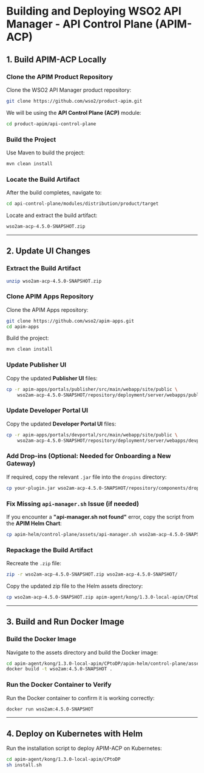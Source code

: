 # Building and Deploying WSO2 API Manager - API Control Plane (APIM-ACP)

## 1. Build APIM-ACP Locally

### Clone the APIM Product Repository
Clone the WSO2 API Manager product repository:
```bash
git clone https://github.com/wso2/product-apim.git
```
We will be using the **API Control Plane (ACP)** module:
```bash
cd product-apim/api-control-plane
```

### Build the Project
Use Maven to build the project:
```bash
mvn clean install
```

### Locate the Build Artifact
After the build completes, navigate to:
```bash
cd api-control-plane/modules/distribution/product/target
```
Locate and extract the build artifact:
```bash
wso2am-acp-4.5.0-SNAPSHOT.zip
```

---

## 2. Update UI Changes

### Extract the Build Artifact
```bash
unzip wso2am-acp-4.5.0-SNAPSHOT.zip
```

### Clone APIM Apps Repository
Clone the APIM Apps repository:
```bash
git clone https://github.com/wso2/apim-apps.git
cd apim-apps
```
Build the project:
```bash
mvn clean install
```

### Update Publisher UI
Copy the updated **Publisher UI** files:
```bash
cp -r apim-apps/portals/publisher/src/main/webapp/site/public \
    wso2am-acp-4.5.0-SNAPSHOT/repository/deployment/server/webapps/publisher/site/public
```

### Update Developer Portal UI
Copy the updated **Developer Portal UI** files:
```bash
cp -r apim-apps/portals/devportal/src/main/webapp/site/public \
    wso2am-acp-4.5.0-SNAPSHOT/repository/deployment/server/webapps/devportal/site/public
```

### Add Drop-ins (Optional: Needed for Onboarding a New Gateway)
If required, copy the relevant `.jar` file into the `dropins` directory:
```bash
cp your-plugin.jar wso2am-acp-4.5.0-SNAPSHOT/repository/components/dropins/
```

### Fix Missing `api-manager.sh` Issue (if needed)
If you encounter a **"api-manager.sh not found"** error, copy the script from the **APIM Helm Chart**:
```bash
cp apim-helm/control-plane/assets/api-manager.sh wso2am-acp-4.5.0-SNAPSHOT/bin/
```

### Repackage the Build Artifact
Recreate the `.zip` file:
```bash
zip -r wso2am-acp-4.5.0-SNAPSHOT.zip wso2am-acp-4.5.0-SNAPSHOT/
```
Copy the updated zip file to the Helm assets directory:
```bash
cp wso2am-acp-4.5.0-SNAPSHOT.zip apim-agent/kong/1.3.0-local-apim/CPtoDP/apim-helm/control-plane/assets/
```

---

## 3. Build and Run Docker Image

### Build the Docker Image
Navigate to the assets directory and build the Docker image:
```bash
cd apim-agent/kong/1.3.0-local-apim/CPtoDP/apim-helm/control-plane/assets
docker build -t wso2am:4.5.0-SNAPSHOT .
```

### Run the Docker Container to Verify
Run the Docker container to confirm it is working correctly:
```bash
docker run wso2am:4.5.0-SNAPSHOT
```

---

## 4. Deploy on Kubernetes with Helm
Run the installation script to deploy APIM-ACP on Kubernetes:
```bash
cd apim-agent/kong/1.3.0-local-apim/CPtoDP
sh install.sh
```
